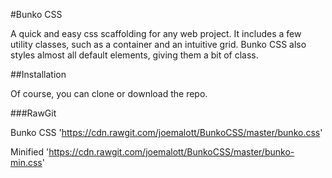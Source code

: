 #Bunko CSS

A quick and easy css scaffolding for any web project. It includes a few utility classes, such as a container and an intuitive grid. Bunko CSS also styles almost all default elements, giving them a bit of class. 

##Installation

Of course, you can clone or download the repo.

###RawGit

Bunko CSS
'https://cdn.rawgit.com/joemalott/BunkoCSS/master/bunko.css'

Minified
'https://cdn.rawgit.com/joemalott/BunkoCSS/master/bunko-min.css'


